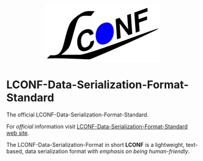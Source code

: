 <div align="center">
    <a href="http://lconf-data-serialization-format.github.io/">
        <img src="images/lconf-logo.png" alt="LCONF LOGO" title="The LCONF-Data-Serialization-Format Organization">
    </a>
</div>

# LCONF-Data-Serialization-Format-Standard

The official LCONF-Data-Serialization-Format-Standard.

For *official* information visit [LCONF-Data-Serialization-Format-Standard web site](http://lconf-data-serialization-format.github.io/LCONF-Data-Serialization-Format-Standard/).

The LCONF-Data-Serialization-Format in short **LCONF** is a lightweight, text-based, data serialization format *with
emphasis on being human-friendly*.
